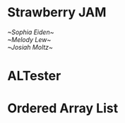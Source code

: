 # Strawberry JAM
*\~Sophia Eiden\~* \
*\~Melody Lew\~* \
*\~Josiah Moltz\~*

# ALTester

# Ordered Array List
